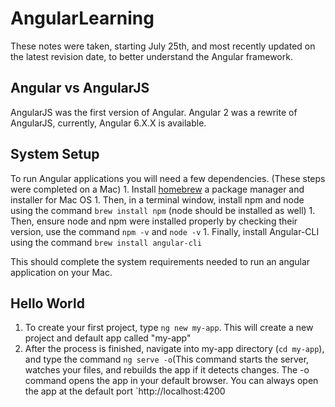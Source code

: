# AngularLearning

These notes were taken, starting July 25th, and most recently updated on the latest revision date, to better understand the Angular framework.

## Angular vs AngularJS
AngularJS was the first version of Angular. Angular 2 was a rewrite of AngularJS, currently, Angular 6.X.X is available.

## System Setup
To run Angular applications you will need a few dependencies. (These steps were completed on a Mac) 
     1. Install [homebrew](https://brew.sh/) a package manager and installer for Mac OS
     1. Then, in a terminal window, install npm and node using the command `brew install npm` (node should be installed as well)
     1. Then, ensure node and npm were installed properly by checking their version, use the command `npm -v` and `node -v`
     1. Finally, install Angular-CLI using the command `brew install angular-cli`
     
This should complete the system requirements needed to run an angular application on your Mac. 

## Hello World

1. To create your first project, type `ng new my-app`. This will create a new project and default app called "my-app"
1. After the process is finished, navigate into my-app directory (`cd my-app`), and type the command `ng serve -o`(This command starts the server, watches your files, and rebuilds the app if it detects changes. The -o command opens the app in your default browser. You can always open the app at the default port `http://localhost:4200
